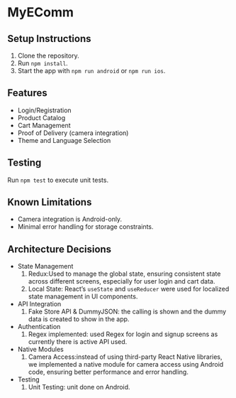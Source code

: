 # MyEComm

## Setup Instructions

1. Clone the repository.
2. Run `npm install`.
3. Start the app with `npm run android` or `npm run ios`.

## Features

- Login/Registration
- Product Catalog
- Cart Management
- Proof of Delivery (camera integration)
- Theme and Language Selection

## Testing

Run `npm test` to execute unit tests.

## Known Limitations

- Camera integration is Android-only.
- Minimal error handling for storage constraints.

## Architecture Decisions

- State Management
  1. Redux:Used to manage the global state, ensuring consistent state across different screens, especially for user login and cart data.
  2. Local State: React’s `useState` and `useReducer` were used for localized state management in UI components.
- API Integration
  1.  Fake Store API & DummyJSON: the calling is shown and the dummy data is created to show in the app.
- Authentication
  1.  Regex implemented: used Regex for login and signup screens as currently there is active API used.
- Native Modules
  1.  Camera Access:instead of using third-party React Native libraries, we implemented a native module for camera access using Android code, ensuring better performance and error handling.
- Testing
  1.  Unit Testing: unit done on Android.
